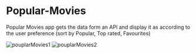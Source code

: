 # Popular-Movies

Popular Movies app gets the data form an API and display it as according to the user preference (sort by Popular, Top rated, Favourites)

 ![pouplarMovies1](https://media.giphy.com/media/3b7yzKQINQP0bkpQ1p/giphy.gif) 
 ![pouplarMovies2](https://media.giphy.com/media/kFkLJUDpfc6eNRQUIM/giphy.gif) 
